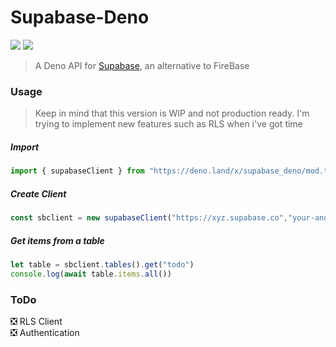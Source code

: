 # Supabase-Deno
<p>
    <img src="https://img.shields.io/badge/TypeScript-007ACC?style=for-the-badge&logo=typescript&logoColor=white">
    <img src="https://img.shields.io/badge/Maintained%3F-no-red.svg">
</p>

> A Deno API for [Supabase](https://supabase.io/), an alternative to FireBase
### Usage
> Keep in mind that this version is WIP and not production ready. I'm trying to implement new features such as RLS when i've got time
##### Import
```ts
import { supabaseClient } from "https://deno.land/x/supabase_deno/mod.ts";
```
##### Create Client
```ts
const sbclient = new supabaseClient("https://xyz.supabase.co","your-anon-key")
```
##### Get items from a table
```ts
let table = sbclient.tables().get("todo")
console.log(await table.items.all())
```

### ToDo
❎ RLS Client <br>
❎ Authentication
